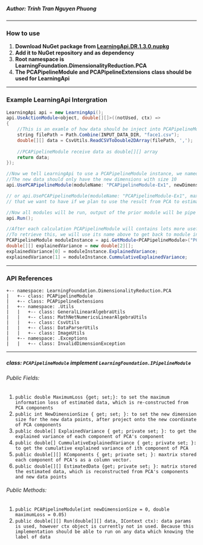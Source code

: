 ##### Author: Trinh Tran Nguyen Phuong

---
### How to use
1. **Download NuGet package from [LearningApi.DR.1.3.0.nupkg](https://github.com/UniversityOfAppliedSciencesFrankfurt/se-dystsys-2018-2019-softwareengineering/blob/TrinhTran/MyProject/OutputResult/LearningApi.DR.1.3.0.nupkg)**
2. **Add it to NuGet repository and as dependency**
4. **Root namespace is LearningFoundation.DimensionalityReduction.PCA**
3. **The PCAPipelineModule and PCAPipelineExtensions class should be used for LearningApi**

---
### Example LearningApi Intergration
```java
LearningApi api = new LearningApi();
api.UseActionModule<object, double[][]>((notUsed, ctx) =>
{
    //This is an examle of how data should be inject into PCAPipelineModule
    string filePath = Path.Combine(INPUT_DATA_DIR, "face1.csv");
    double[][] data = CsvUtils.ReadCSVToDouble2DArray(filePath, ',');
    
    //PCAPipelineModule receive data as double[][] array
    return data;
});

//Now we tell LearningApi to use a PCAPipelineModule instance, we named it "PCAPipelineModule-Ex1"
//The new data should only have the new dimensions with size 10
api.UsePCAPipelineModule(moduleName: "PCAPipelineModule-Ex1", newDimensionSize: 10);

// or api.UsePCAPipelineModule(moduleName: "PCAPipelineModule-Ex1", maximumLoss: 0.05); to specify the maximum amount of loss 
// that we want to have if we plan to use the result from PCA to estimate the orginal data.

//Now all modules will be run, output of the prior module will be pipe to the input of the next module
api.Run();

//After each calculation PCAPipelineModule will contains lots more useful information
//To retrieve this, we will use its name above to get back to module instance
PCAPipelineModule moduleInstance = api.GetModule<PCAPipelineModule>("PCAPipelineModule");
double[][] explainedVariance = new double[2][];
explainedVariance[0] = moduleInstance.ExplainedVariance;
explainedVariance[1] = moduleInstance.CummulativeExplainedVariance;
```
---
### API References
```
+-- namespace: LearningFoundation.DimensionalityReduction.PCA
|   +-- class: PCAPipelineModule
|   +-- class: PCAPipelineExtensions
|   +-- namespace: .Utils
|   |   +-- class: GeneralLinearAlgebraUtils
|   |   +-- class: MathNetNumericsLinearAlgebraUtils
|   |   +-- class: CsvUtils
|   |   +-- class: DataParserUtils
|   |   +-- class: ImageUtils
|   +-- namespace: .Exceptions
|   |   +-- class: InvalidDimensionException
```
---
##### class: ```PCAPipelineModule``` implement ```LearningFoundation.IPipelineModule```
###### Public Fields:
1. ```public double MaximumLoss {get; set;}: to set the maximum information loss of estimated data, which is re-constructed from PCA components```
2. ```public int NewDimensionSize { get; set; }: to set the new dimension size for the new data points, after project onto the new coordinate of PCA components```
3. ```public double[] ExplainedVariance { get; private set; }: to get the explained variance of each component of PCA's component```
4. ```public double[] CummulativeExplainedVariance { get; private set; }: to get the cumulative explained variance of ith component of PCA```
5. ```public double[][] KComponents { get; private set; }: maxtrix stored each component of PCA's as a column vector.```
6. ```public double[][] EstimatedData {get; private set; }: matrix stored the estimated data, which is reconstructed from PCA's components and new data points```
###### Public Methods:
1. ```public PCAPipelineModule(int newDimensionSize = 0, double maximumLoss = 0.05)```
2. ```public double[][] Run(double[][] data, IContext ctx): data params is used, however ctx object is currently not in used. Because this implementation should be able to run on any data which knowing the label of data```
